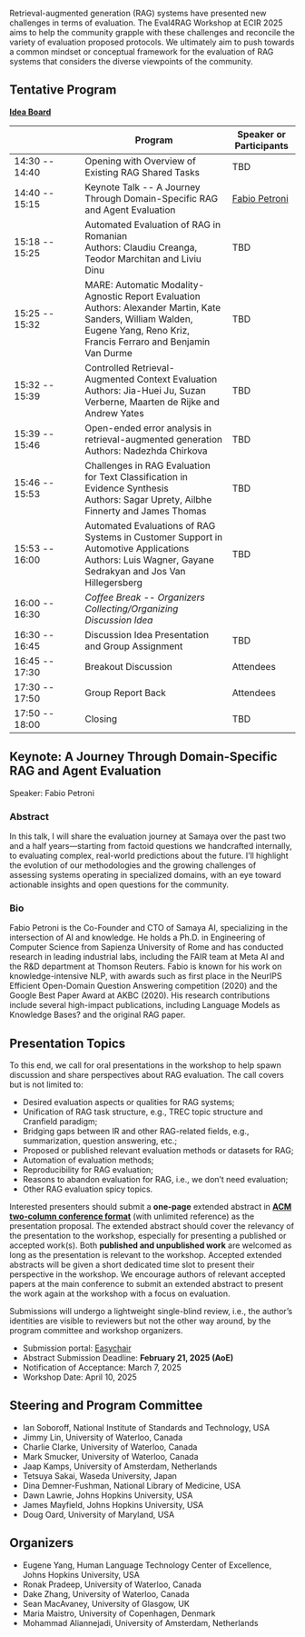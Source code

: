 <link rel="icon" href="favicon.svg">

Retrieval-augmented generation (RAG) systems have presented new challenges in terms of evaluation. The Eval4RAG Workshop at ECIR 2025 aims to help the community grapple with these challenges and reconcile the variety of evaluation proposed protocols. We ultimately aim to push towards a common mindset or conceptual framework for the evaluation of RAG systems that considers the diverse viewpoints of the community.

## Tentative Program

[**Idea Board**](https://docs.google.com/document/d/1d2WC0i2vsvVllQLTwLHVKQL8BzEqrUSxx1NwvaQxpck/edit?usp=sharing)

|  &nbsp;&nbsp;&nbsp;&nbsp;&nbsp;&nbsp;&nbsp;&nbsp;&nbsp;&nbsp;&nbsp;&nbsp;&nbsp;&nbsp;&nbsp;&nbsp;&nbsp;&nbsp;&nbsp;&nbsp;&nbsp;&nbsp;&nbsp;&nbsp;&nbsp;    | Program | Speaker or Participants |
| -------- | ------- | ------ |
| 14:30 -- 14:40  | Opening with Overview of Existing RAG Shared Tasks  | TBD |
| 14:40 -- 15:15  | Keynote Talk -- A Journey Through Domain-Specific RAG and Agent Evaluation | [Fabio Petroni](https://www.fabiopetroni.com/) |
| 15:18 -- 15:25  | Automated Evaluation of RAG in Romanian<br/>Authors: Claudiu Creanga, Teodor Marchitan and Liviu Dinu | TBD |
| 15:25 -- 15:32  | MARE: Automatic Modality-Agnostic Report Evaluation<br/>Authors: Alexander Martin, Kate Sanders, William Walden, Eugene Yang, Reno Kriz, Francis Ferraro and Benjamin Van Durme | TBD |
| 15:32 -- 15:39  | Controlled Retrieval-Augmented Context Evaluation<br/>Authors: Jia-Huei Ju, Suzan Verberne, Maarten de Rijke and Andrew Yates | TBD |
| 15:39 -- 15:46  | Open-ended error analysis in retrieval-augmented generation<br/>Authors: Nadezhda Chirkova | TBD |
| 15:46 -- 15:53  | Challenges in RAG Evaluation for Text Classification in Evidence Synthesis<br/>Authors: Sagar Uprety, Ailbhe Finnerty and James Thomas | TBD |
| 15:53 -- 16:00  | Automated Evaluations of RAG Systems in Customer Support in Automotive Applications<br/>Authors: Luis Wagner, Gayane Sedrakyan and Jos Van Hillegersberg | TBD |
| 16:00 -- 16:30  | _Coffee Break -- Organizers Collecting/Organizing Discussion Idea_ |    |
| 16:30 -- 16:45  | Discussion Idea Presentation and Group Assignment | TBD       |
| 16:45 -- 17:30  | Breakout Discussion                               | Attendees |
| 17:30 -- 17:50  | Group Report Back                                 | Attendees |
| 17:50 -- 18:00  | Closing                                           | TBD       |

## Keynote: A Journey Through Domain-Specific RAG and Agent Evaluation

Speaker: Fabio Petroni 

### Abstract
In this talk, I will share the evaluation journey at Samaya over the past two and a half years—starting from factoid questions we handcrafted internally, to evaluating complex, real-world predictions about the future. I’ll highlight the evolution of our methodologies and the growing challenges of assessing systems operating in specialized domains, with an eye toward actionable insights and open questions for the community.

### Bio
Fabio Petroni is the Co-Founder and CTO of Samaya AI, specializing in the intersection of AI and knowledge. He holds a Ph.D. in Engineering of Computer Science from Sapienza University of Rome and has conducted research in leading industrial labs, including the FAIR team at Meta AI and the R&D department at Thomson Reuters. Fabio is known for his work on knowledge-intensive NLP, with awards such as first place in the NeurIPS Efficient Open-Domain Question Answering competition (2020) and the Google Best Paper Award at AKBC (2020). His research contributions include several high-impact publications, including Language Models as Knowledge Bases? and the original RAG paper.


## Presentation Topics

To this end, we call for oral presentations in the workshop to help spawn discussion and share perspectives about RAG evaluation. The call covers but is not limited to:
- Desired evaluation aspects or qualities for RAG systems;
- Unification of RAG task structure, e.g., TREC topic structure and Cranfield paradigm;
- Bridging gaps between IR and other RAG-related fields, e.g., summarization, question answering, etc.;
- Proposed or published relevant evaluation methods or datasets for RAG;
- Automation of evaluation methods;
- Reproducibility for RAG evaluation;
- Reasons to abandon evaluation for RAG, i.e., we don’t need evaluation;
- Other RAG evaluation spicy topics.

Interested presenters should submit a **one-page** extended abstract in [**ACM two-column conference format**](https://www.acm.org/publications/proceedings-template) (with unlimited reference) as the presentation proposal. The extended abstract should cover the relevancy of the presentation to the workshop, especially for presenting a published or accepted work(s). Both **published and unpublished work** are welcomed as long as the presentation is relevant to the workshop. Accepted extended abstracts will be given a short dedicated time slot to present their perspective in the workshop. We encourage authors of relevant accepted papers at the main conference to submit an extended abstract to present the work again at the workshop with a focus on evaluation. 

Submissions will undergo a lightweight single-blind review, i.e., the author’s identities are visible to reviewers but not the other way around, by the program committee and workshop organizers.  

- Submission portal: [Easychair](https://easychair.org/conferences/?conf=eval4rag)
- Abstract Submission Deadline: **February 21, 2025 (AoE)**
- Notification of Acceptance: March 7, 2025
- Workshop Date: April 10, 2025

## Steering and Program Committee

- Ian Soboroff, National Institute of Standards and Technology, USA
- Jimmy Lin, University of Waterloo, Canada
- Charlie Clarke, University of Waterloo, Canada
- Mark Smucker, University of Waterloo, Canada
- Jaap Kamps, University of Amsterdam, Netherlands
- Tetsuya Sakai, Waseda University, Japan
- Dina Demner-Fushman, National Library of Medicine, USA
- Dawn Lawrie, Johns Hopkins University, USA
- James Mayfield, Johns Hopkins University, USA
- Doug Oard, University of Maryland, USA

## Organizers

- Eugene Yang, Human Language Technology Center of Excellence, Johns Hopkins University, USA
- Ronak Pradeep, University of Waterloo, Canada
- Dake Zhang, University of Waterloo, Canada
- Sean MacAvaney, University of Glasgow, UK
- Maria Maistro, University of Copenhagen, Denmark
- Mohammad Aliannejadi, University of Amsterdam, Netherlands
